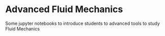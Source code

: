 # Advanced Fluid Mechanics

Some jupyter notebooks to introduce students to advanced tools to study Fluid Mechanics
